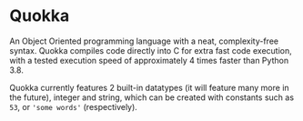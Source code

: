 # Quokka

An Object Oriented programming language with a neat, complexity-free syntax.
Quokka compiles code directly into C for extra fast code execution, with a tested execution speed of approximately 4 times faster than Python 3.8.

Quokka currently features 2 built-in datatypes (it will feature many more in the future), integer and string, which can be created with constants such as `53`, or `'some words'` (respectively).
